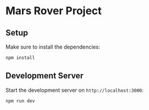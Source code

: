 # Mars Rover Project

## Setup

Make sure to install the dependencies:

```
npm install
```

## Development Server

Start the development server on `http://localhost:3000`:

```
npm run dev
```

